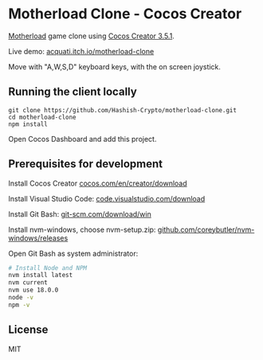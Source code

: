# Motherload Clone - Cocos Creator

[Motherload](https://www.miniclip.com/games/motherload/en/) game clone using
[Cocos Creator 3.5.1](https://www.cocos.com/en/creator).

Live demo: [acquati.itch.io/motherload-clone](https://acquati.itch.io/motherload-clone)

Move with "A,W,S,D" keyboard keys, with the on screen joystick.

## Running the client locally

```
git clone https://github.com/Hashish-Crypto/motherload-clone.git
cd motherload-clone
npm install
```

Open Cocos Dashboard and add this project.

## Prerequisites for development

Install Cocos Creator [cocos.com/en/creator/download](https://www.cocos.com/en/creator/download)

Install Visual Studio Code: [code.visualstudio.com/download](https://code.visualstudio.com/download)

Install Git Bash: [git-scm.com/download/win](https://git-scm.com/download/win)

Install nvm-windows, choose nvm-setup.zip:
[github.com/coreybutler/nvm-windows/releases](https://github.com/coreybutler/nvm-windows/releases)

Open Git Bash as system administrator:

```bash
# Install Node and NPM
nvm install latest
nvm current
nvm use 18.0.0
node -v
npm -v
```

## License

MIT
